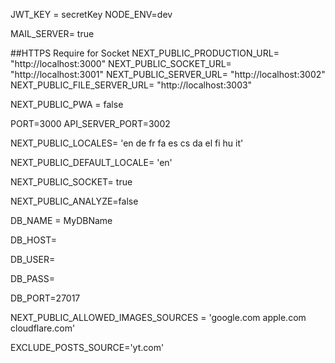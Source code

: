 JWT_KEY = secretKey
NODE_ENV=dev

MAIL_SERVER= true


##HTTPS Require for Socket 
NEXT_PUBLIC_PRODUCTION_URL= "http://localhost:3000"
NEXT_PUBLIC_SOCKET_URL= "http://localhost:3001"
NEXT_PUBLIC_SERVER_URL= "http://localhost:3002"
NEXT_PUBLIC_FILE_SERVER_URL= "http://localhost:3003"

NEXT_PUBLIC_PWA = false

PORT=3000
API_SERVER_PORT=3002


NEXT_PUBLIC_LOCALES= 'en de fr fa es cs da el fi hu it'

NEXT_PUBLIC_DEFAULT_LOCALE= 'en'

NEXT_PUBLIC_SOCKET= true

NEXT_PUBLIC_ANALYZE=false

DB_NAME = MyDBName

DB_HOST=

DB_USER=

DB_PASS=

DB_PORT=27017

NEXT_PUBLIC_ALLOWED_IMAGES_SOURCES = 'google.com apple.com cloudflare.com'

EXCLUDE_POSTS_SOURCE='yt.com'